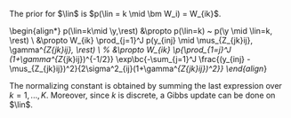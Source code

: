 The prior for $\lin$ is $p(\lin = k \mid \bm W_i) = W_{ik}$.

\begin{align*}
p(\lin=k\mid \y,\rest) &\propto p(\lin=k) ~ p(\y \mid \lin=k, \rest) \\
&\propto W_{ik} \prod_{j=1}^J p(y_{inj} \mid \mus_{Z_{jk}ij}, \gamma^*_{Z_{jk}ij}, \rest) \\
%
&\propto W_{ik} \p{\prod_{1=j}^J (1+\gamma^*_{Z_{jk}ij})^{-1/2}}
\exp\bc{-\sum_{j=1}^J \frac{(y_{inj} - \mus_{Z_{jk}ij})^2}{2\sigma^2_{ij}(1+\gamma^*_{Z_{jk}ij})^2}}
\end{align*}

The normalizing constant is obtained by summing the last expression over 
$k = 1,...,K$. Moreover, since $k$ is discrete, a Gibbs update can be done
on $\lin$.
